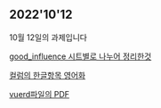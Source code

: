 ## 2022'10'12

10월 12일의 과제입니다

[good_influence 시트별로 나누어 정리한것](https://github.com/chanwho/test_ERDs/blob/master/good_influences_ERD_chanwoo.xlsx.pdf)

[컬럼의 한글항목 영어화](https://github.com/chanwho/test_ERDs/blob/master/%EC%BB%AC%EB%9F%BC%EC%9D%B4%EB%A6%84%EC%98%81%EC%96%B4%ED%99%94.pdf)

[vuerd파일의 PDF](https://github.com/chanwho/test_ERDs/blob/master/good_influences_ERD_chanwoo.PNG)

